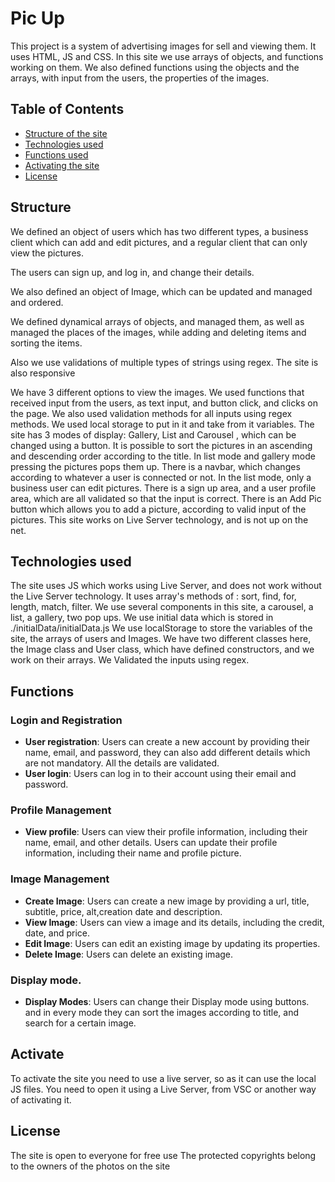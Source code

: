 # Pic Up
This project is a  system of advertising images for sell and viewing them.
It uses HTML, JS and CSS.
In this site we use arrays of objects, and functions working on them. 
We also defined functions using the objects and the arrays, with input from the users, the properties of the images.

## Table of Contents

- [Structure of the site](#Structure)
- [Technologies used](#Technology)
- [Functions used](#Functions)
- [Activating the site ](#Activate)
- [License](#license)

## Structure

We defined an object of users which has two different types, a business client which can add and edit pictures, and a regular client that can only view the pictures.

The users can sign up, and log in, and change their details.

We also defined an object of Image, which can be updated and managed and ordered.

We defined dynamical arrays of objects, and managed them, as well as managed the places of the images, while adding and deleting items and sorting the items.

Also we use validations of multiple types of strings using regex.
The site is also responsive

We have 3 different options to view the images.
We used functions that received input from the users, as text input, and button click, and clicks on the page.
We also used validation methods for all inputs using regex methods.
We used local storage to put in it and take from it variables.
The site has 3 modes of display: Gallery, List and Carousel , which can be changed using a button. 
It is possible to sort the pictures  in an ascending and descending order according to the title.
In list mode and gallery mode pressing the pictures pops them up.
There is a navbar, which changes according to whatever a user is connected or not.
In the list mode, only a business user can edit pictures.
There is a sign up area, and a user profile area, which are all validated so that the input is correct.
There is an Add Pic button which allows you to add a picture, according to valid input of the pictures.
This site works on Live Server technology, and is not up on the net.

## Technologies used
The site uses JS which works using Live Server, and does not work without the Live Server technology.
It uses array's methods of : sort, find, for,  length, match, filter.
We use several components in this site, a carousel, a list, a gallery, two pop ups.
We use initial data which is stored in ./initialData/initialData.js
We use localStorage to store the variables of the site, the arrays of users and Images.
We have two different classes here, the Image class and User class, which have defined constructors, and we work on their arrays.
We Validated the inputs using regex.

## Functions

### Login and Registration

- **User registration**: Users can create a new account by providing their name, email, and password, they can also add different details which are not mandatory.  All the details are validated.
- **User login**: Users can log in to their account using their email and password.

### Profile Management

- **View profile**: Users can view their profile information, including their name, email, and other details. Users can update their profile information, including their name and profile picture.

### Image Management

- **Create Image**: Users can create a new image by providing a url, title, subtitle, price, alt,creation date and description.
- **View Image**: Users can view a image and its details, including the credit, date, and price.
- **Edit Image**: Users can edit an existing image by updating its properties.
- **Delete Image**: Users can delete an existing image.

### Display mode.
- **Display Modes**: Users can change their Display mode using buttons. and in every mode they can sort the images according to title, and search for a certain image.

## Activate
To activate the site you need to use a live server, so as it can use the local JS files.
You need to open it using a Live Server, from VSC or another way of activating it.

## License

The site is open to everyone for free use
The protected copyrights belong to the owners of the photos on the site
